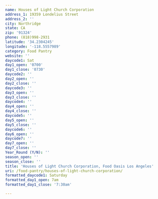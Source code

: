 ```yaml
---
name: Houses of Light Church Corporation
address_1: 19359 Londelius Street
address_2: ''
city: Northridge
state: CA
zip: '91324'
phone: (818)998-2931
latitude: '34.2304245'
longitude: '-118.5557989'
category: Food Pantry
website: ''
daycode1: Sat
day1_open: '0700'
day1_close: '0730'
daycode2: ''
day2_open: ''
day2_close: ''
daycode3: ''
day3_open: ''
day3_close: ''
daycode4: ''
day4_open: ''
day4_close: ''
daycode5: ''
day5_open: ''
day5_close: ''
daycode6: ''
day6_open: ''
daycode7: ''
day7_open: ''
day7_close: ''
Year_Round (Y/N): ''
season_open: ''
season_close: ''
title: 'Houses of Light Church Corporation, Food Oasis Los Angeles'
uri: /food-pantry/houses-of-light-church-corporation/
formatted_daycode1: Saturday
formatted_day1_open: 7am
formatted_day1_close: '7:30am'

---
```


